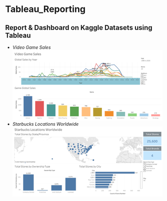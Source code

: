 # Tableau_Reporting
## Report & Dashboard on Kaggle Datasets using Tableau
- *Video Game Sales*
  ![Dashboard](https://github.com/jia-ern/Tableau_Reporting/blob/20fc1fad736583aad21ad496c644921055fb8d43/Video%20Game%20Sales/Video%20Game%20Sales%20Dashboard.png)
- *Starbucks Locations Worldwide*
  ![Dashboard](https://github.com/jia-ern/Tableau_Reporting/blob/a6a869bb1108e7759f81b80197d598161440e9df/Starbucks%20Locations%20Worldwide/Starbucks%20Locations%20Worldwide.png)
